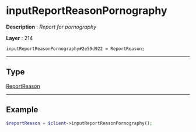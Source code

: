 # inputReportReasonPornography

**Description** : *Report for pornography*

**Layer** : 214

```tl
inputReportReasonPornography#2e59d922 = ReportReason;
```

---

## Type

[ReportReason](type/ReportReason)

---

## Example

```php
$reportReason = $client->inputReportReasonPornography();
```